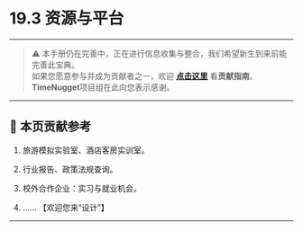 # 19.3 资源与平台

---

> ⚠️ 本手册仍在完善中，正在进行信息收集与整合，我们希望新生到来前能完善此宝典。  
> 如果您愿意参与并成为贡献者之一，欢迎 **[点击这里](/CONTRIBUTING)** 看**贡献指南**。  
> **TimeNugget**项目组在此向您表示感谢。  

---

## 📌 本页贡献参考

1. 旅游模拟实验室、酒店客房实训室。

2. 行业报告、政策法规查询。

3. 校外合作企业：实习与就业机会。

4. ……  【欢迎您来“设计”】

---
